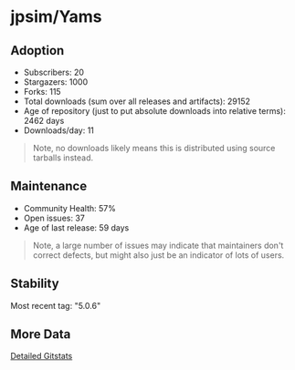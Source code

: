 # jpsim/Yams

## Adoption

- Subscribers: 20
- Stargazers: 1000
- Forks: 115
- Total downloads (sum over all releases and artifacts): 29152
- Age of repository (just to put absolute downloads into relative terms): 2462 days
- Downloads/day: 11

> Note, no downloads likely means this is distributed using source tarballs instead.

## Maintenance

- Community Health: 57%
- Open issues: 37
- Age of last release: 59 days

> Note, a large number of issues may indicate that maintainers don't correct defects, but might also
> just be an indicator of lots of users.

## Stability

Most recent tag: "5.0.6"

## More Data

[Detailed Gitstats](/bazel-catalog/gitstats/jpsim/Yams)

